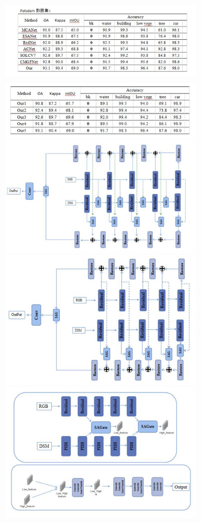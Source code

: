 <img src="../images/8_31_1.jpg" wdith="20%">
<p></p>
<img src="../images/8_31_2.jpg">

<img src="../images/8_31_3.jpg">
<img src="../images/8_31_4.jpg">
<img src="../images/8_31_5.jpg">
